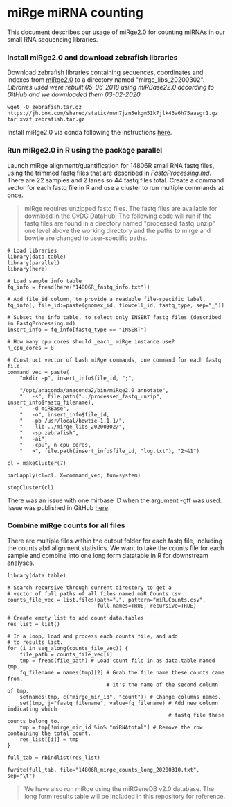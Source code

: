 # miRge miRNA counting

This document describes our usage of miRge2.0 for counting miRNAs in our small RNA sequencing libraries.

### Install miRge2.0 and download zebrafish libraries

Download zebrafish libraries containing sequences, coordinates and indexes from [miRge2.0](https://github.com/mhalushka/miRge) to a directory named "mirge_libs_20200302".
*Libraries used were rebuilt 05-06-2018 using miRBase22.0 according to GitHub and we downloaded them 03-02-2020*

```
wget -O zebrafish.tar.gz https://jh.box.com/shared/static/nwn7jzn5ekgm51k7jlk43a6h75aasgr1.gz
tar xvzf zebrafish.tar.gz
```
Install miRge2.0 via conda following the instructions [here](https://github.com/mhalushka/miRge). 

### Run miRge2.0 in R using the package parallel

Launch miRge alignment/quantification for 14806R small RNA fastq files, using the trimmed fastq files that are described in *FastqProcessing.md*. There are 22 samples and 2 lanes so 44 fastq files total. Create a command vector for each fastq file in R and use a cluster to run multiple commands at once. 

> miRge requires unzipped fastq files. The fastq files are available for download in the CvDC DataHub. The following code will run if the fastq files are found in a directory named "processed_fastq_unzip" one level above the working directory and the paths to mirge and bowtie are changed to user-specific paths.

```
# Load libraries
library(data.table)
library(parallel)
library(here)

# Load sample info table
fq_info = fread(here("14806R_fastq_info.txt"))

# Add file_id column, to provide a readable file-specific label.
fq_info[, file_id:=paste(gnomex_id, flowcell_id, fastq_type, sep="_")]

# Subset the info table, to select only INSERT fastq files (described in FastqProcessing.md)
insert_info = fq_info[fastq_type == "INSERT"]

# How many cpu cores should _each_ miRge instance use?
n_cpu_cores = 8

# Construct vector of bash miRge commands, one command for each fastq file.
command_vec = paste(
    "mkdir -p", insert_info$file_id, ";",

    "/opt/anaconda/anaconda2/bin/miRge2.0 annotate",
    "   -s", file.path("../processed_fastq_unzip", insert_info$fastq_filename),
    "   -d miRBase",
    "   -o", insert_info$file_id,
    "   -pb /usr/local/bowtie-1.1.1/",
    "   -lib ../mirge_libs_20200302/",
    "   -sp zebrafish",
    "   -ai",
    "   -cpu", n_cpu_cores,
    "   >", file.path(insert_info$file_id, "log.txt"), "2>&1")

cl = makeCluster(7)

parLapply(cl=cl, X=command_vec, fun=system)

stopCluster(cl)
```
There was an issue with one mirbase ID when the argument -gff was used. Issue was published in GitHub [here](https://github.com/mhalushka/miRge/issues/27).


### Combine miRge counts for all files

There are multiple files within the output folder for each fastq file, including the counts abd alignment statistics. We want to take the counts file for each sample and combine into one long form datatable in R for downstream analyses.

```
library(data.table)

# Search recursive through current directory to get a
# vector of full paths of all files named miR.Counts.csv
counts_file_vec = list.files(path=".", pattern="miR.Counts.csv",
                             full.names=TRUE, recursive=TRUE)

# Create empty list to add count data.tables
res_list = list()

# In a loop, load and process each counts file, and add
# to results list.
for (i in seq_along(counts_file_vec)) {
    file_path = counts_file_vec[i]
    tmp = fread(file_path) # Load count file in as data.table named tmp.
    fq_filename = names(tmp)[2] # Grab the file name these counts came from,
                                # it's the name of the second column of tmp.
    setnames(tmp, c("mirge_mir_id", "count")) # Change columns names.
    set(tmp, j="fastq_filename", value=fq_filename) # Add new column indicating which
                                                    # fastq file these counts belong to.
    tmp = tmp[!mirge_mir_id %in% "miRNAtotal"] # Remove the row containing the total count.
    res_list[[i]] = tmp
}

full_tab = rbindlist(res_list)

fwrite(full_tab, file="14806R_mirge_counts_long_20200310.txt", sep="\t")
```

>We have also run miRge using the miRGeneDB v2.0 database. The long form results table will be included in this repository for reference.




